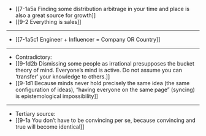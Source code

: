 - [[7-1a5a Finding some distribution arbitrage in your time and place is also a great source for growth]]
- [[9-2 Everything is sales]]
---
- [[7-1a5c1 Engineer + Influencer = Company OR Country]]
---
- Contradictory:
- [[9-1d2b Dismissing some people as irrational presupposes the bucket theory of mind. Everyone’s mind is active. Do not assume you can ‘transfer’ your knowledge to others.]]
- [[9-1d1 Because minds never hold precisely the same idea (the same configuration of ideas), “having everyone on the same page” (syncing) is epistemological impossibility]]
---
- Tertiary source:
- [[9-1a You don’t have to be convincing per se, because convincing and true will become identical]]
